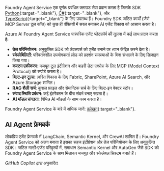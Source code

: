 Foundry Agent Service एक पूर्णतः प्रबंधित क्लाउड सेवा प्रदान करता है जिसके SDK [Python](https://learn.microsoft.com/azure/ai-services/agents/quickstart?pivots=programming-language-python-azure){:target="_blank"}, [C#](https://learn.microsoft.com/azure/ai-services/agents/quickstart?pivots=programming-language-csharp){:target="_blank"}, और [TypeScript](https://learn.microsoft.com/azure/ai-foundry/agents/quickstart?pivots=programming-language-typescript){:target="_blank"} के लिए उपलब्ध हैं। Foundry SDK जटिल कार्यों (जैसे MCP Server टूल कॉल) को कुछ ही पंक्तियों में सरल बनाकर AI एजेंट विकास को आसान करता है।

Azure AI Foundry Agent Service पारंपरिक एजेंट प्लेटफ़ॉर्म की तुलना में कई लाभ प्रदान करता है:

- **तेज़ परिनियोजन**: अनुकूलित SDK जो डेवलपर्स को एजेंट बनाने पर ध्यान केंद्रित करने देता है।  
- **स्केलेबिलिटी**: परिवर्तनशील उपयोगकर्ता लोड को प्रदर्शन समस्याओं के बिना संभालने के लिए डिज़ाइन किया गया।  
- **कस्टम एकीकरण**: मजबूत टूल इंटीग्रेशन और बाहरी डेटा एक्सेस के लिए MCP (Model Context Protocol) को सपोर्ट करता है।  
- **बिल्ट‑इन टूल्स**: त्वरित विकास के लिए Fabric, SharePoint, Azure AI Search, और Azure Storage शामिल।  
- **RAG शैली सर्च**: कुशल फ़ाइल और सेमान्टिक सर्च के लिए बिल्ट‑इन वेक्टर स्टोर।  
- **संवाद स्थिति प्रबंधन**: कई इंटरैक्शन के बीच संदर्भ बनाए रखता है।  
- **AI मॉडल संगतता**: विभिन्न AI मॉडलों के साथ काम करता है।

Foundry Agent Service के बारे में अधिक जानें: [प्रलेखन](https://learn.microsoft.com/azure/ai-services/agents/overview){:target="_blank"}.

## AI Agent फ़्रेमवर्क

लोकप्रिय एजेंट फ़्रेमवर्क में LangChain, Semantic Kernel, और CrewAI शामिल हैं। Foundry Agent Service को अलग बनाता है इसका सहज इंटीग्रेशन और तेज़ परिनियोजन के लिए अनुकूलित SDK। जटिल मल्टी‑एजेंट परिदृश्यों में, समाधान Semantic Kernel और AutoGen जैसे SDK को Foundry Agent Service के साथ मिलाकर मजबूत और स्केलेबल सिस्टम बनाते हैं।

*GitHub Copilot द्वारा अनुवादित.*
